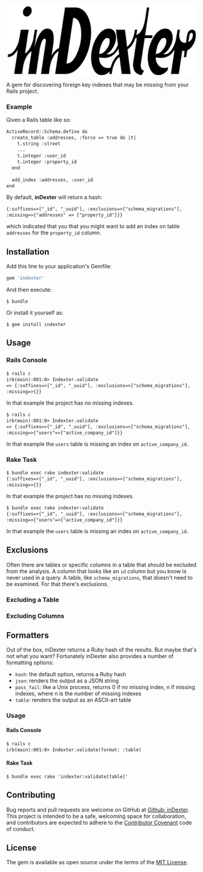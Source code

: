 <p align='center'>
  <img src='assets/inDexter_logo.jpg' width="600" height="186" alt="inDexter logo" title="inDexter" />
</p>

A gem for discovering foreign key indexes that may be missing from your Rails project.

### Example

Given a Rails table like so:

```
ActiveRecord::Schema.define do
  create_table :addresses, :force => true do |t|
    t.string :street
    ...
    t.integer :user_id
    t.integer :property_id
  end

  add_index :addresses, :user_id
end
```

By default, **inDexter** will return a hash:

```
{:suffixes=>["_id", "_uuid"], :exclusions=>["schema_migrations"], :missing=>{"addresses" => ["property_id"]}}
```

which indicated that you that you might want to add an index on table `addresses` for the `property_id` column.


## Installation

Add this line to your application's Gemfile:

```ruby
gem 'indexter'
```

And then execute:

    $ bundle

Or install it yourself as:

    $ gem install indexter


## Usage

### Rails Console

```
$ rails c
irb(main):001:0> Indexter.validate
=> {:suffixes=>["_id", "_uuid"], :exclusions=>["schema_migrations"], :missing=>{}}
```
In that example the project has no missing indexes.

```
$ rails c
irb(main):001:0> Indexter.validate
=> {:suffixes=>["_id", "_uuid"], :exclusions=>["schema_migrations"], :missing=>{"users"=>["active_company_id"]}}
```
In that example the `users` table is missing an index on `active_company_id`.

### Rake Task

```
$ bundle exec rake indexter:validate
{:suffixes=>["_id", "_uuid"], :exclusions=>["schema_migrations"], :missing=>{}}
```
In that example the project has no missing indexes.

```
$ bundle exec rake indexter:validate
{:suffixes=>["_id", "_uuid"], :exclusions=>["schema_migrations"], :missing=>{"users"=>["active_company_id"]}}
```
In that example the `users` table is missing an index on `active_company_id`.

## Exclusions

Often there are tables or specific columns in a table that should be excluded from the analysis. A column that looks like an `id` column but you know is never used in a query. A table, like `schema_migrations`, that doesn't need to be examined. For that there's exclusions.

### Excluding a Table

### Excluding Columns

## Formatters

Out of the box, inDexter returns a Ruby hash of the results. But maybe that's not what you want? Fortunately inDexter also provides a number of formatting options:

* `hash`: the default option, returns a Ruby hash
* `json`: renders the output as a JSON string
* `pass_fail`: like a Unix process, returns 0 if no missing index, n if missing indexes, where n is the number of missing indexes
* `table`: renders the output as an ASCII-art table

### Usage

#### Rails Console

```
$ rails c
irb(main):001:0> Indexter.validate(format: :table)
```

#### Rake Task

```
$ bundle exec rake 'indexter:validate[table]'
```

## Contributing

Bug reports and pull requests are welcome on GitHub at [Github: inDexter](https://github.com/senorprogrammer/indexter). This project is intended to be a safe, welcoming space for collaboration, and contributors are expected to adhere to the [Contributor Covenant](http://contributor-covenant.org) code of conduct.


## License

The gem is available as open source under the terms of the [MIT License](http://opensource.org/licenses/MIT).

